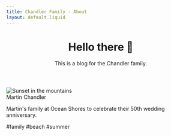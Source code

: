 ```yaml
---
title: Chandler Family - About
layout: default.liquid
---
```


<header class="lg:text-center px-5 sm:p-8">
    <h1 class="mt-2 text-3xl leading-8 font-extrabold tracking-tight text-gray-900 sm:text-4xl">Hello there 👋</h1>
    <p>This is a blog for the Chandler family.</p>
</header>

<div class="relative grid grid-rows-3 sm:grid-cols-1 md:grid-cols-2 lg:grid-cols-3 gap-6 bg-white px-5 py-6 sm:gap-8 sm:p-8 sm:place-items-center">
    <div class="max-w-sm rounded overflow-hidden shadow-lg">
        <img class="w-full" src="/images/martin-family.jpeg" alt="Sunset in the mountains">
        <div class="px-6 py-4">
            <div class="font-bold text-xl mb-2">Martin Chandler</div>
            <p class="text-gray-700 text-base">
                Martin's family at Ocean Shores to celebrate their 50th wedding anniversary.
            </p>
        </div>
        <div class="px-6 pt-4 pb-2">
            <span class="inline-block bg-gray-200 rounded-full px-3 py-1 text-sm font-semibold text-gray-700 mr-2 mb-2">#family</span>
            <span class="inline-block bg-gray-200 rounded-full px-3 py-1 text-sm font-semibold text-gray-700 mr-2 mb-2">#beach</span>
            <span class="inline-block bg-gray-200 rounded-full px-3 py-1 text-sm font-semibold text-gray-700 mr-2 mb-2">#summer</span>
        </div>
    </div>
</div>

